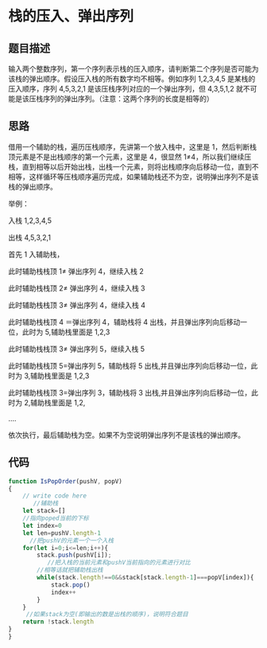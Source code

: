 # 栈的压入、弹出序列

## 题目描述

输入两个整数序列，第一个序列表示栈的压入顺序，请判断第二个序列是否可能为该栈的弹出顺序。假设压入栈的所有数字均不相等。例如序列 1,2,3,4,5 是某栈的压入顺序，序列 4,5,3,2,1 是该压栈序列对应的一个弹出序列，但 4,3,5,1,2 就不可能是该压栈序列的弹出序列。（注意：这两个序列的长度是相等的）

## 思路

借用一个辅助的栈，遍历压栈顺序，先讲第一个放入栈中，这里是 1，然后判断栈顶元素是不是出栈顺序的第一个元素，这里是 4，很显然 1≠4，所以我们继续压栈，直到相等以后开始出栈，出栈一个元素，则将出栈顺序向后移动一位，直到不相等，这样循环等压栈顺序遍历完成，如果辅助栈还不为空，说明弹出序列不是该栈的弹出顺序。

举例：

入栈 1,2,3,4,5

出栈 4,5,3,2,1

首先 1 入辅助栈，

此时辅助栈栈顶 1≠ 弹出序列 4，继续入栈 2

此时辅助栈栈顶 2≠ 弹出序列 4，继续入栈 3

此时辅助栈栈顶 3≠ 弹出序列 4，继续入栈 4

此时辅助栈栈顶 4 ＝弹出序列 4，辅助栈将 4 出栈，并且弹出序列向后移动一位，此时为 5,辅助栈里面是 1,2,3

此时辅助栈栈顶 3≠ 弹出序列 5，继续入栈 5

此时辅助栈栈顶 5=弹出序列 5，辅助栈将 5 出栈,并且弹出序列向后移动一位，此时为 3,辅助栈里面是 1,2,3

此时辅助栈栈顶 3=弹出序列 3，辅助栈将 3 出栈,并且弹出序列向后移动一位，此时为 2,辅助栈里面是 1,2,

….

依次执行，最后辅助栈为空。如果不为空说明弹出序列不是该栈的弹出顺序。

## 代码

```javascript
function IsPopOrder(pushV, popV)
{
    // write code here
       //辅助栈
    let stack=[]
    //指向poped当前的下标
    let index=0
    let len=pushV.length-1
      //把pushV的元素一个一个入栈
    for(let i=0;i<=len;i++){
        stack.push(pushV[i]);
           //把入栈的当前元素和pushV当前指向的元素进行对比
        //相等话就把辅助栈出栈
        while(stack.length!==0&&stack[stack.length-1]===popV[index]){
            stack.pop()
            index++
        }
    }
     //如果stack为空(即输出的数是出栈的顺序)，说明符合题目
    return !stack.length
}
}
```
